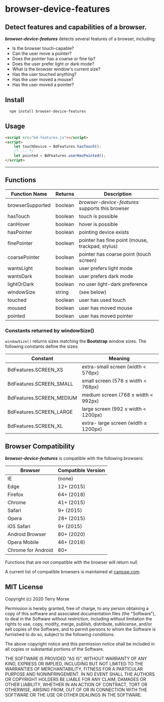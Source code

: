 # browser-device-features

Detect features and capabilities of a browser.
---
***browser-device-features*** detects several features of a browser, including:

* Is the browser touch-capable?
* Can the user move a pointer?
* Does the pointer has a coarse or fine tip?
* Does the user prefer light or dark mode?
* What is the browser window's current size?
* Has the user touched anything?
* Has the user moved a mouse?
* Has the user moved a pointer?

## Install
```shell script
  npm install browser-device-features
```
## Usage
```html
<script src="bd-features.js"></script>
<script>
    let touchDevice = BdFeatures.hasTouch();
    /* --- */
    let pointed = BdFeatures.userHasPointed();
</script>
```
---
## Functions

Function Name       | Returns   | Description
------------------- | --------- | -----------
browserSupported    | boolean   | *browser-device-features* supports this browser
hasTouch            | boolean   | touch is possible
canHover            | boolean   | hover is possible
hasPointer          | boolean   | pointing device exists
finePointer         | boolean   | pointer has fine point (mouse, trackpad, stylus)
coarsePointer       | boolean   | pointer has coarse point (touch screen) 
wantsLight          | boolean   | user prefers light mode
wantsDark           | boolean   | user prefers dark mode
lightOrDark         | boolean   | no user light-dark preference
windowSize          | string    | (see below)
touched             | boolean   | user has used touch
moused              | boolean   | user has moved mouse
pointed             | boolean   | user has moved pointer

### Constants returned by windowSize()

`windowSize()` returns sizes matching the **Bootstrap** window sizes. The
 following constants define the sizes:

Constant                  | Meaning
------------------------- | -------
BdFeatures.SCREEN_XS      | extra-small screen (width < 576px)
BdFeatures.SCREEN_SMALL   | small screen (576 ≤ width < 768px)
BdFeatures.SCREEN_MEDIUM  | medium screen (768 ≤ width < 992px)
BdFeatures.SCREEN_LARGE   | large screen (992 ≤ width < 1200px)
BdFeatures.SCREEN_XL      | extra- large screen (width ≥ 1200px)

## Browser Compatibility

***browser-device-features*** is compatible with the following browsers:

Browser            | Compatible Version
------------------ | ------------------
IE                 | (none)
Edge               | 12+ (2015)
Firefox            | 64+ (2018)
Chrome             | 41+ (2015)
Safari             | 9+ (2015)
Opera              | 28+ (2015)
iOS Safari         | 9+ (2015)
Android Browser    | 80+ (2020)
Opera Mobile       | 46+ (2016)
Chrome for Android | 80+

Functions that are not compatible with the browser
 will return *null*.
 
A current list of compatible browsers is maintained at
[caniuse.com](https://caniuse.com/#search=media%20query%20pointer).

## MIT License

Copyright (c) 2020 Terry Morse

Permission is hereby granted, free of charge, to any person obtaining a copy
of this software and associated documentation files (the "Software"), to deal
in the Software without restriction, including without limitation the rights
to use, copy, modify, merge, publish, distribute, sublicense, and/or sell
copies of the Software, and to permit persons to whom the Software is
furnished to do so, subject to the following conditions:

The above copyright notice and this permission notice shall be included in all
copies or substantial portions of the Software.

THE SOFTWARE IS PROVIDED "AS IS", WITHOUT WARRANTY OF ANY KIND, EXPRESS OR
IMPLIED, INCLUDING BUT NOT LIMITED TO THE WARRANTIES OF MERCHANTABILITY,
FITNESS FOR A PARTICULAR PURPOSE AND NONINFRINGEMENT. IN NO EVENT SHALL THE
AUTHORS OR COPYRIGHT HOLDERS BE LIABLE FOR ANY CLAIM, DAMAGES OR OTHER
LIABILITY, WHETHER IN AN ACTION OF CONTRACT, TORT OR OTHERWISE, ARISING FROM,
OUT OF OR IN CONNECTION WITH THE SOFTWARE OR THE USE OR OTHER DEALINGS IN THE
SOFTWARE.
